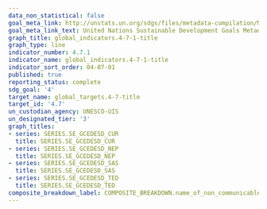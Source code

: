 ```yaml
---
data_non_statistical: false
goal_meta_link: http://unstats.un.org/sdgs/files/metadata-compilation/Metadata-Goal-4.pdf
goal_meta_link_text: United Nations Sustainable Development Goals Metadata (pdf 210kB)
graph_title: global_indicators.4-7-1-title
graph_type: line
indicator_number: 4.7.1
indicator_name: global_indicators.4-7-1-title
indicator_sort_order: 04-07-01
published: true
reporting_status: complete
sdg_goal: '4'
target_name: global_targets.4-7-title
target_id: '4.7'
un_custodian_agency: UNESCO-UIS
un_designated_tier: '3'
graph_titles:
- series: SERIES.SE_GCEDESD_CUR
  title: SERIES.SE_GCEDESD_CUR
- series: SERIES.SE_GCEDESD_NEP
  title: SERIES.SE_GCEDESD_NEP
- series: SERIES.SE_GCEDESD_SAS
  title: SERIES.SE_GCEDESD_SAS
- series: SERIES.SE_GCEDESD_TED
  title: SERIES.SE_GCEDESD_TED
composite_breakdown_label: COMPOSITE_BREAKDOWN.name_of_non_communicable_disease
---
```

